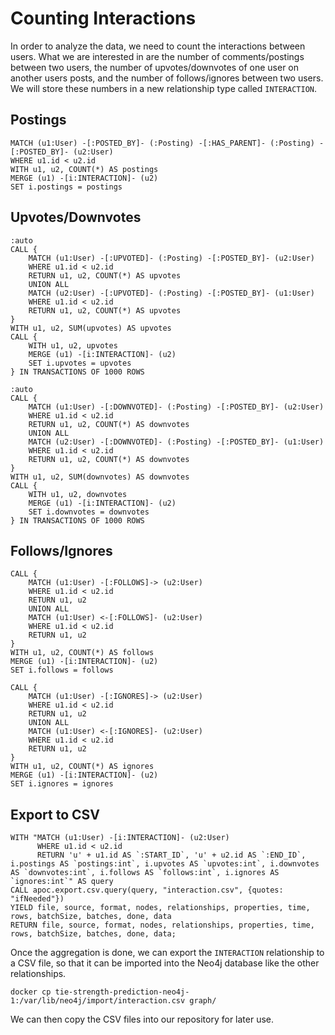 # Counting Interactions

In order to analyze the data, we need to count the interactions between users. What we are interested in are the number of comments/postings between two users, the number of upvotes/downvotes of one user on another users posts, and the number of follows/ignores between two users. We will store these numbers in a new relationship type called `INTERACTION`.


## Postings

```{Cypher}
MATCH (u1:User) -[:POSTED_BY]- (:Posting) -[:HAS_PARENT]- (:Posting) -[:POSTED_BY]- (u2:User)
WHERE u1.id < u2.id
WITH u1, u2, COUNT(*) AS postings
MERGE (u1) -[i:INTERACTION]- (u2)
SET i.postings = postings
```


## Upvotes/Downvotes

```{Cypher}
:auto
CALL {
    MATCH (u1:User) -[:UPVOTED]- (:Posting) -[:POSTED_BY]- (u2:User)
    WHERE u1.id < u2.id
    RETURN u1, u2, COUNT(*) AS upvotes
    UNION ALL
    MATCH (u2:User) -[:UPVOTED]- (:Posting) -[:POSTED_BY]- (u1:User)
    WHERE u1.id < u2.id
    RETURN u1, u2, COUNT(*) AS upvotes
}
WITH u1, u2, SUM(upvotes) AS upvotes
CALL {
    WITH u1, u2, upvotes
    MERGE (u1) -[i:INTERACTION]- (u2)
    SET i.upvotes = upvotes
} IN TRANSACTIONS OF 1000 ROWS
```


```{Cypher}
:auto
CALL {
    MATCH (u1:User) -[:DOWNVOTED]- (:Posting) -[:POSTED_BY]- (u2:User)
    WHERE u1.id < u2.id
    RETURN u1, u2, COUNT(*) AS downvotes
    UNION ALL
    MATCH (u2:User) -[:DOWNVOTED]- (:Posting) -[:POSTED_BY]- (u1:User)
    WHERE u1.id < u2.id
    RETURN u1, u2, COUNT(*) AS downvotes
}
WITH u1, u2, SUM(downvotes) AS downvotes
CALL {
    WITH u1, u2, downvotes
    MERGE (u1) -[i:INTERACTION]- (u2)
    SET i.downvotes = downvotes
} IN TRANSACTIONS OF 1000 ROWS
```


## Follows/Ignores

```{Cypher}
CALL {
    MATCH (u1:User) -[:FOLLOWS]-> (u2:User)
    WHERE u1.id < u2.id
    RETURN u1, u2
    UNION ALL
    MATCH (u1:User) <-[:FOLLOWS]- (u2:User)
    WHERE u1.id < u2.id
    RETURN u1, u2
}
WITH u1, u2, COUNT(*) AS follows
MERGE (u1) -[i:INTERACTION]- (u2)
SET i.follows = follows
```


```{Cypher}
CALL {
    MATCH (u1:User) -[:IGNORES]-> (u2:User)
    WHERE u1.id < u2.id
    RETURN u1, u2
    UNION ALL
    MATCH (u1:User) <-[:IGNORES]- (u2:User)
    WHERE u1.id < u2.id
    RETURN u1, u2
}
WITH u1, u2, COUNT(*) AS ignores
MERGE (u1) -[i:INTERACTION]- (u2)
SET i.ignores = ignores
```


## Export to CSV

```{Cypher}
WITH "MATCH (u1:User) -[i:INTERACTION]- (u2:User)
      WHERE u1.id < u2.id
      RETURN 'u' + u1.id AS `:START_ID`, 'u' + u2.id AS `:END_ID`, i.postings AS `postings:int`, i.upvotes AS `upvotes:int`, i.downvotes AS `downvotes:int`, i.follows AS `follows:int`, i.ignores AS `ignores:int`" AS query
CALL apoc.export.csv.query(query, "interaction.csv", {quotes: "ifNeeded"})
YIELD file, source, format, nodes, relationships, properties, time, rows, batchSize, batches, done, data
RETURN file, source, format, nodes, relationships, properties, time, rows, batchSize, batches, done, data;
```

Once the aggregation is done, we can export the `INTERACTION` relationship to a CSV file, so that it can be imported into the Neo4j database like the other relationships.


```{bash}
docker cp tie-strength-prediction-neo4j-1:/var/lib/neo4j/import/interaction.csv graph/
```

We can then copy the CSV files into our repository for later use.
